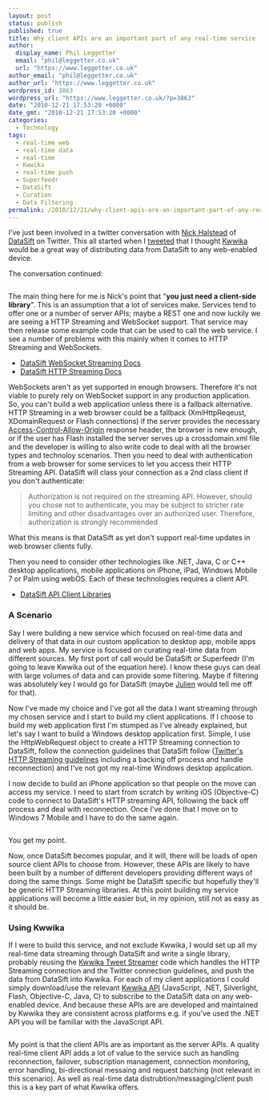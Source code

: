 ```yaml
---
layout: post
status: publish
published: true
title: Why client APIs are an important part of any real-time service
author:
  display_name: Phil Leggetter
  email: "phil@leggetter.co.uk"
  url: "https://www.leggetter.co.uk"
author_email: "phil@leggetter.co.uk"
author_url: "https://www.leggetter.co.uk"
wordpress_id: 3863
wordpress_url: "https://www.leggetter.co.uk/?p=3863"
date: "2010-12-21 17:53:20 +0000"
date_gmt: "2010-12-21 17:53:20 +0000"
categories:
  - Technology
tags:
  - real-time web
  - real-time data
  - real-time
  - Kwwika
  - real-time push
  - Superfeedr
  - DataSift
  - Curation
  - Data Filtering
permalink: /2010/12/21/why-client-apis-are-an-important-part-of-any-real-time-service.html
---
```


<p>I've just been involved in a twitter conversation with <a href="http://twitter.com/#%21/nickhalstead">Nick Halstead</a> of <a href="http://datasift.net">DataSift</a> on Twitter. This all started when I <a href="http://twitter.com/#%21/leggetter/status/17233038429655041">tweeted</a> that I thought <a href="http://kwwika.com">Kwwika</a> would be a great way of distributing data from DataSift to any web-enabled device.</p>
<p>The conversation continued:</p>
<p><img style="max-width: 800px;" src="/wp-content/uploads/2010/12/leggetter-nickhalstead-conversation1.png" alt="" /></p>
<p>The main thing here for me is Nick's point that "<strong>you just need a client-side library</strong>". This is an assumption that a lot of services make. Services tend to offer one or a number of server APIs; maybe a REST one and now luckily we are seeing a HTTP Streaming and WebSocket support. That service may then release some example code that can be used to call the web service. I see a number of problems with this mainly when it comes to HTTP Streaming and WebSockets.</p>

<ul>
<li><a href="http://support.datasift.net/help/kb/rest-api/websocket-streaming">DataSift WebSocket Streaming Docs</a></li>
<li><a href="http://support.datasift.net/help/kb/rest-api/http-streaming-api">DataSift HTTP Streaming Docs</a></li>
</ul>
<p>WebSockets aren't as yet supported in enough browsers. Therefore it's not viable to purely rely on WebSocket support in any production application. So, you can't build a web application unless there is a fallback alternative. HTTP Streaming in a web browser could be a fallback (XmlHttpReqeust, XDomainRequest or Flash connections) if the server provides the necessary <a href="http://dev.w3.org/2006/waf/access-control/#access-control-allow-origin-response-hea">Access-Control-Allow-Origin</a> response header, the browser is new enough, or if the user has Flash installed the server serves up a crossdomain.xml file and the developer is willing to also write code to deal with all the browser types and technoloy scenarios. Then you need to deal with authentication from a web browser for some services to let you access their HTTP Streaming API. DataSift will class your connection as a 2nd class client if you don't authenticate:</p>
<blockquote><p>Authorization is not required on the streaming API. However, should you chose not to authenticate, you may be subject to stricter rate limiting and other disadvantages over an authorized user. Therefore, authorization is strongly recommended</p></blockquote>
<p>What this means is that DataSift as yet don't support real-time updates in web browser clients fully.</p>
<p>Then you need to consider other technologies like .NET, Java, C or C++ desktop applications, mobile applications on iPhone, iPad, Windows Mobile 7 or Palm using webOS. Each of these technologies requires a client API.</p>
<ul>
<li><a href="http://support.datasift.net/help/kb/libraries/api-client-libraries">DataSift API Client Libraries</a></li>
</ul>
<h3>A Scenario</h3>
<p>Say I were building a new service which focused on real-time data and delivery of that data in our custom application to desktop app, mobile apps and web apps. My service is focused on curating real-time data from different sources. My first port of call would be DataSift or Superfeedr (I'm going to leave Kwwika out of the equation here). I know these guys can deal with large volumes of data and can provide some filtering. Maybe if filtering was absolutely key I would go for DataSift (maybe <a href="http://twitter.com/#%21/julien51">Julien</a> would tell me off for that).</p>
<p>Now I've made my choice and I've got all the data I want streaming through my chosen service and I start to build my client applications. If I choose to build my web application first I'm stumped as I've already explained, but let's say I want to build a Windows desktop application first. Simple, I use the HttpWebRequest object to create a HTTP Streaming connection to DataSift, follow the connection guidelines that DataSift follow (<a href="http://dev.twitter.com/pages/streaming_api_concepts#connecting">Twitter's HTTP Streaming guidelines</a> including a backing off process and handle reconnection) and I've not got my real-time Windows desktop application.</p>
<p>I now decide to build an iPhone application so that people on the move can access my service. I need to start from scratch by writing iOS (Objective-C) code to connect to DataSift's HTTP streaming API, following the back off process and deal with reconnection. Once I've done that I move on to Windows 7 Mobile and I have to do the same again.</p>
<p><img style="max-width: 800px;" src="/wp-content/uploads/2010/12/DataSift-not-kwwika1.png" alt="" /></p>
<p>You get my point.</p>
<p>Now, once DataSift becomes popular, and it will, there will be loads of open source client APIs to choose from. However, these APIs are likely to have been built by a number of different developers providing different ways of doing the same things. Some might be DataSift specific but hopefully they'll be generic HTTP Streaming libraries. At this point building my service applications will become a little easier but, in my opinion, still not as easy as it should be.</p>
<h3>Using Kwwika</h3>
<p>If I were to build this service, and not exclude Kwwika, I would set up all my real-time data streaming through DataSift and write a single library, probably reusing the <a href="http://wiki.kwwika.com/components/kwwika-tweet-streamer">Kwwika Tweet Streamer</a> code which handles the HTTP Streaming connection and the Twitter connection guidelines, and push the data from DataSift into Kwwika. For each of my client applications I could simply download/use the relevant <a href="http://wiki.kwwika.com/api">Kwwika API</a> (JavaScript, .NET, Silverlight, Flash, Objective-C, Java, C) to subscribe to the DataSift data on any web-enabled device. And because these APIs are are developed and maintained by Kwwika they are consistent across platforms e.g. if you've used the .NET API you will be familiar with the JavaScript API.</p>
<p><img style="max-width: 800px;" src="/wp-content/uploads/2010/12/DataSift-just-kwwika.png" alt="" /></p>
<p>My point is that the client APIs are as important as the server APIs. A quality real-time client API adds a lot of value to the service such as handling reconnection, failover, subscription management, connection monitoring, error handling, bi-directional messaing and request batching (not relevant in this scenario). As well as real-time data distrubtion/messaging/client push this is a key part of what Kwwika offers.</p>
